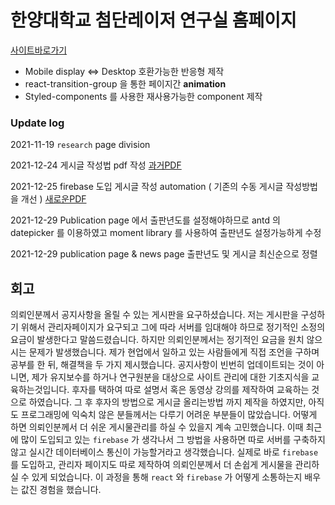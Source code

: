 # 한양대학교 첨단레이저 연구실 홈페이지

[사이트바로가기](https://assllab.github.io/)


- Mobile display <=> Desktop 호환가능한 반응형 제작
- react-transition-group 을 통한 페이지간 **animation**
- Styled-components 를 사용한 재사용가능한 component 제작


### Update log
2021-11-19 `research` page division

2021-12-24 게시글 작성법 pdf 작성 [과거PDF](stuff/ASSL_Post_Study_Stuff.pdf)

2021-12-25 firebase 도입 게시글 작성 automation ( 기존의 수동 게시글 작성방법을 개선 ) [새로운PDF](stuff/ASSL_NEW_STUFF.pdf)

2021-12-29 Publication page 에서 출판년도를 설정해야하므로 antd 의 datepicker 를 이용하였고 moment library 를 사용하여 출판년도 설정가능하게 수정

2021-12-29 publication page & news page 출판년도 및 게시글 최신순으로 정렬


## 회고

의뢰인분께서 공지사항을 올릴 수 있는 게시판을 요구하셨습니다. 저는 게시판을 구성하기 위해서 관리자페이지가 요구되고 그에 따라 서버를 임대해야 하므로 정기적인 소정의 요금이 발생한다고 말씀드렸습니다. 하지만 의뢰인분께서는 정기적인 요금을 원치 않으시는 문제가 발생했습니다. 제가 현업에서 일하고 있는 사람들에게 직접 조언을 구하며 공부를 한 뒤, 해결책을 두 가지 제시했습니다. 공지사항이 빈번히 업데이트되는 것이 아니면, 제가 유지보수를 하거나 연구원분을 대상으로 사이트 관리에 대한 기초지식을 교육하는것입니다. 후자를 택하여 따로 설명서 혹은 동영상 강의를 제작하여 교육하는 것으로 하였습니다. 그 후 후자의 방법으로 게시글 올리는방법 까지 제작을 하였지만, 아직도 프로그래밍에 익숙치 않은 분들께서는 다루기 어려운 부분들이 많았습니다. 어떻게 하면 의뢰인분께서 더 쉬운 게시물관리를 하실 수 있을지 계속 고민했습니다. 이때 최근에 많이 도입되고 있는 `firebase` 가 생각나서 그 방법을 사용하면 따로 서버를 구축하지 않고 실시간 데이터베이스 통신이 가능할거라고 생각했습니다. 실제로 바로 `firebase`를 도입하고, 관리자 페이지도 따로 제작하여 의뢰인분께서 더 손쉽게 게시물을 관리하실 수 있게 되었습니다. 이 과정을 통해 `react` 와 `firebase` 가 어떻게 소통하는지 배우는 값진 경험을 했습니다.



